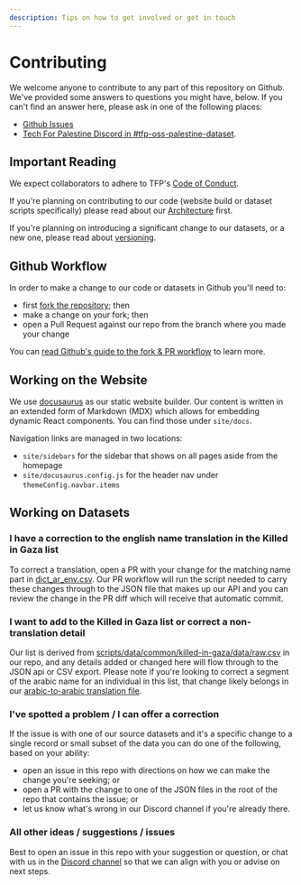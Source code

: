```yaml
---
description: Tips on how to get involved or get in touch
---
```


# Contributing

We welcome anyone to contribute to any part of this repository on Github. We've provided some answers to questions you might have, below. If you can't find an answer here, please ask in one of the following places:

- [Github Issues](https://github.com/TechForPalestine/palestine-datasets/issues)
- [Tech For Palestine Discord in #tfp-oss-palestine-dataset](https://discord.com/channels/1186702814341234740/1193636245784494222).

## Important Reading

We expect collaborators to adhere to TFP's [Code of Conduct](https://github.com/techforpalestine/code-of-conduct).

If you're planning on contributing to our code (website build or dataset scripts specifically) please read about our [Architecture](/docs/guides/architecture) first.

If you're planning on introducing a significant change to our datasets, or a new one, please read about [versioning](/docs/guides/versioning).

## Github Workflow

In order to make a change to our code or datasets in Github you'll need to:

- first [fork the repository](https://github.com/TechForPalestine/palestine-datasets/fork); then
- make a change on your fork; then
- open a Pull Request against our repo from the branch where you made your change

You can [read Github's guide to the fork & PR workflow](https://docs.github.com/en/pull-requests/collaborating-with-pull-requests/proposing-changes-to-your-work-with-pull-requests/creating-a-pull-request-from-a-fork) to learn more.

## Working on the Website

We use [docusaurus](https://docusaurus.io/) as our static website builder. Our content is written in an extended form of Markdown (MDX) which allows for embedding dynamic React components. You can find those under `site/docs`.

Navigation links are managed in two locations:

- `site/sidebars` for the sidebar that shows on all pages aside from the homepage
- `site/docusaurus.config.js` for the header nav under `themeConfig.navbar.items`

## Working on Datasets

### I have a correction to the english name translation in the Killed in Gaza list

To correct a translation, open a PR with your change for the matching name part in [dict_ar_env.csv](https://github.com/TechForPalestine/palestine-datasets/blob/main/scripts/data/common/killed-in-gaza/data/dict_ar_en.csv). Our PR workflow will run the script needed to carry these changes through to the JSON file that makes up our API and you can review the change in the PR diff which will receive that automatic commit.

### I want to add to the Killed in Gaza list or correct a non-translation detail

Our list is derived from [scripts/data/common/killed-in-gaza/data/raw.csv](https://github.com/TechForPalestine/palestine-datasets/blob/main/scripts/data/common/killed-in-gaza/data/raw.csv) in our repo, and any details added or changed here will flow through to the JSON api or CSV export. Please note if you're looking to correct a segment of the arabic name for an individual in this list, that change likely belongs in our [arabic-to-arabic translation file](https://github.com/TechForPalestine/palestine-datasets/blob/main/scripts/data/common/killed-in-gaza/data/dict_ar_ar.csv).

### I've spotted a problem / I can offer a correction

If the issue is with one of our source datasets and it's a specific change to a single record or small subset of the data you can do one of the following, based on your ability:

- open an issue in this repo with directions on how we can make the change you're seeking; or
- open a PR with the change to one of the JSON files in the root of the repo that contains the issue; or
- let us know what's wrong in our Discord channel if you're already there.

### All other ideas / suggestions / issues

Best to open an issue in this repo with your suggestion or question, or chat with us in the [Discord channel](https://discord.com/channels/1186702814341234740/1193636245784494222) so that we can align with you or advise on next steps.
